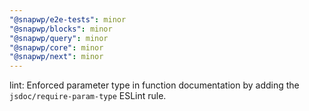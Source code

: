 ```yaml
---
"@snapwp/e2e-tests": minor
"@snapwp/blocks": minor
"@snapwp/query": minor
"@snapwp/core": minor
"@snapwp/next": minor
---
```


lint: Enforced parameter type in function documentation by adding the `jsdoc/require-param-type` ESLint rule.
